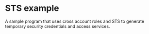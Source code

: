 # STS example


A sample program that uses cross account roles and STS to generate temporary security credentials and access services.